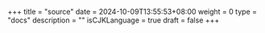+++
title = "source"
date = 2024-10-09T13:55:53+08:00
weight = 0
type = "docs"
description = ""
isCJKLanguage = true
draft = false
+++
